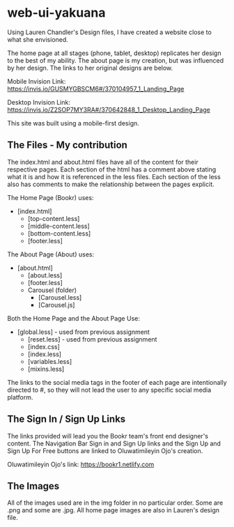 # web-ui-yakuana

Using Lauren Chandler's Design files, I have created a website close to what she envisioned. 

The home page at all stages (phone, tablet, desktop) replicates her design to the best of my ability. 
The about page is my creation, but was influenced by her design. 
The links to her original designs are below.

Mobile Invision Link:
https://invis.io/GUSMYGBSCM6#/370104957_1_Landing_Page

Desktop Invision Link:
https://invis.io/Z2SOP7MY3RA#/370642848_1_Desktop_Landing_Page

This site was built using a mobile-first design. 

## The Files - My contribution 

The index.html and about.html files have all of the content for their respective pages. Each section of the html has a comment above stating what it is and how it is referenced in the less files. Each section of the less also has comments to make the relationship between the pages explicit. 

The Home Page (Bookr) uses: 
* [index.html] 
    * [top-content.less]
    * [middle-content.less]
    * [bottom-content.less]
    * [footer.less]

The About Page (About) uses: 
* [about.html]
    * [about.less]
    * [footer.less]
    * Carousel (folder)
        * [Carousel.less]
        * [Carousel.js]

Both the Home Page and the About Page Use: 
* [global.less] - used from previous assignment
    * [reset.less] - used from previous assignment
    * [index.css] 
    * [index.less]
    * [variables.less]  
    * [mixins.less]

The links to the social media tags in the footer of each page are intentionally directed to #, so they will not lead the user to any specific social media platform. 


## The Sign In / Sign Up Links 

The links provided will lead you the Bookr team's front end designer's content. The Navigation Bar Sign in and Sign Up links and the Sign Up and Sign Up For Free buttons are linked to Oluwatimileyin Ojo's creation. 

Oluwatimileyin Ojo's link: 
https://bookr1.netlify.com


## The Images 

All of the images used are in the img folder in no particular order. Some are .png and some are .jpg. All home page images are also in Lauren's design file. 